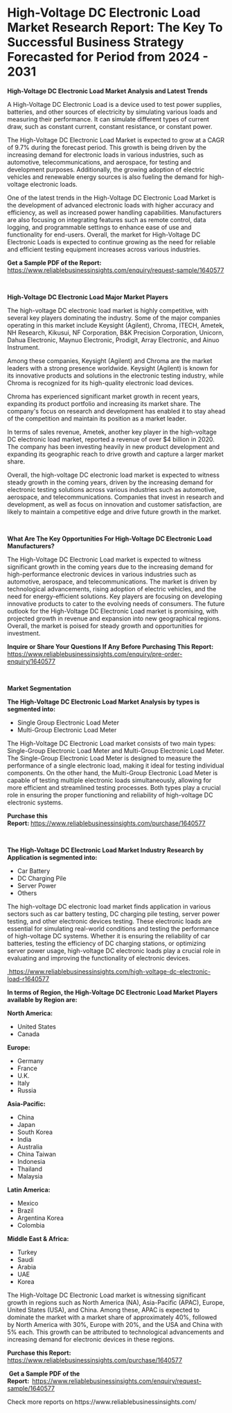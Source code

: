 <p><h1>High-Voltage DC Electronic Load Market Research Report: The Key To Successful Business Strategy Forecasted for Period from 2024 - 2031</h1></p><p><strong>High-Voltage DC Electronic Load Market Analysis and Latest Trends</strong></p>
<p><p>A High-Voltage DC Electronic Load is a device used to test power supplies, batteries, and other sources of electricity by simulating various loads and measuring their performance. It can simulate different types of current draw, such as constant current, constant resistance, or constant power.</p><p>The High-Voltage DC Electronic Load Market is expected to grow at a CAGR of 9.7% during the forecast period. This growth is being driven by the increasing demand for electronic loads in various industries, such as automotive, telecommunications, and aerospace, for testing and development purposes. Additionally, the growing adoption of electric vehicles and renewable energy sources is also fueling the demand for high-voltage electronic loads.</p><p>One of the latest trends in the High-Voltage DC Electronic Load Market is the development of advanced electronic loads with higher accuracy and efficiency, as well as increased power handling capabilities. Manufacturers are also focusing on integrating features such as remote control, data logging, and programmable settings to enhance ease of use and functionality for end-users. Overall, the market for High-Voltage DC Electronic Loads is expected to continue growing as the need for reliable and efficient testing equipment increases across various industries.</p></p>
<p><strong>Get a Sample PDF of the Report:&nbsp;</strong> <a href="https://www.reliablebusinessinsights.com/enquiry/request-sample/1640577">https://www.reliablebusinessinsights.com/enquiry/request-sample/1640577</a></p>
<p>&nbsp;</p>
<p><strong>High-Voltage DC Electronic Load Major Market Players</strong></p>
<p><p>The high-voltage DC electronic load market is highly competitive, with several key players dominating the industry. Some of the major companies operating in this market include Keysight (Agilent), Chroma, ITECH, Ametek, NH Research, Kikusui, NF Corporation, B&K Precision Corporation, Unicorn, Dahua Electronic, Maynuo Electronic, Prodigit, Array Electronic, and Ainuo Instrument.</p><p>Among these companies, Keysight (Agilent) and Chroma are the market leaders with a strong presence worldwide. Keysight (Agilent) is known for its innovative products and solutions in the electronic testing industry, while Chroma is recognized for its high-quality electronic load devices.</p><p>Chroma has experienced significant market growth in recent years, expanding its product portfolio and increasing its market share. The company's focus on research and development has enabled it to stay ahead of the competition and maintain its position as a market leader.</p><p>In terms of sales revenue, Ametek, another key player in the high-voltage DC electronic load market, reported a revenue of over $4 billion in 2020. The company has been investing heavily in new product development and expanding its geographic reach to drive growth and capture a larger market share.</p><p>Overall, the high-voltage DC electronic load market is expected to witness steady growth in the coming years, driven by the increasing demand for electronic testing solutions across various industries such as automotive, aerospace, and telecommunications. Companies that invest in research and development, as well as focus on innovation and customer satisfaction, are likely to maintain a competitive edge and drive future growth in the market.</p></p>
<p>&nbsp;</p>
<p><strong>What Are The Key Opportunities For High-Voltage DC Electronic Load Manufacturers?</strong></p>
<p><p>The High-Voltage DC Electronic Load market is expected to witness significant growth in the coming years due to the increasing demand for high-performance electronic devices in various industries such as automotive, aerospace, and telecommunications. The market is driven by technological advancements, rising adoption of electric vehicles, and the need for energy-efficient solutions. Key players are focusing on developing innovative products to cater to the evolving needs of consumers. The future outlook for the High-Voltage DC Electronic Load market is promising, with projected growth in revenue and expansion into new geographical regions. Overall, the market is poised for steady growth and opportunities for investment.</p></p>
<p><strong>Inquire or Share Your Questions If Any Before Purchasing This Report:</strong> <a href="https://www.reliablebusinessinsights.com/enquiry/pre-order-enquiry/1640577">https://www.reliablebusinessinsights.com/enquiry/pre-order-enquiry/1640577</a></p>
<p>&nbsp;</p>
<p><strong>Market Segmentation</strong></p>
<p><strong>The High-Voltage DC Electronic Load Market Analysis by types is segmented into:</strong></p>
<p><ul><li>Single Group Electronic Load Meter</li><li>Multi-Group Electronic Load Meter</li></ul></p>
<p><p>The High-Voltage DC Electronic Load market consists of two main types: Single-Group Electronic Load Meter and Multi-Group Electronic Load Meter. The Single-Group Electronic Load Meter is designed to measure the performance of a single electronic load, making it ideal for testing individual components. On the other hand, the Multi-Group Electronic Load Meter is capable of testing multiple electronic loads simultaneously, allowing for more efficient and streamlined testing processes. Both types play a crucial role in ensuring the proper functioning and reliability of high-voltage DC electronic systems.</p></p>
<p><strong>Purchase this Report:&nbsp;</strong><a href="https://www.reliablebusinessinsights.com/purchase/1640577">https://www.reliablebusinessinsights.com/purchase/1640577</a></p>
<p>&nbsp;</p>
<p><strong>The High-Voltage DC Electronic Load Market Industry Research by Application is segmented into:</strong></p>
<p><ul><li>Car Battery</li><li>DC Charging Pile</li><li>Server Power</li><li>Others</li></ul></p>
<p><p>The high-voltage DC electronic load market finds application in various sectors such as car battery testing, DC charging pile testing, server power testing, and other electronic devices testing. These electronic loads are essential for simulating real-world conditions and testing the performance of high-voltage DC systems. Whether it is ensuring the reliability of car batteries, testing the efficiency of DC charging stations, or optimizing server power usage, high-voltage DC electronic loads play a crucial role in evaluating and improving the functionality of electronic devices.</p></p>
<p><a href="https://www.reliablebusinessinsights.com/high-voltage-dc-electronic-load-r1640577">&nbsp;https://www.reliablebusinessinsights.com/high-voltage-dc-electronic-load-r1640577</a></p>
<p><strong>In terms of Region, the High-Voltage DC Electronic Load Market Players available by Region are:</strong></p>
<p>
    <p> <strong> North America: </strong>
        <ul>
            <li>United States</li>
            <li>Canada</li>
        </ul>
        </p> 
    <p> <strong> Europe: </strong>
        <ul>
            <li>Germany</li>
            <li>France</li>
            <li>U.K.</li>
            <li>Italy</li>
            <li>Russia</li>
        </ul>
        </p> 
    <p> <strong> Asia-Pacific: </strong>
        <ul>
            <li>China</li>
            <li>Japan</li>
            <li>South Korea</li>
            <li>India</li>
            <li>Australia</li>
            <li>China Taiwan</li>
            <li>Indonesia</li>
            <li>Thailand</li>
            <li>Malaysia</li>
        </ul>
        </p> 
    <p> <strong> Latin America: </strong>
        <ul>
            <li>Mexico</li>
            <li>Brazil</li>
            <li>Argentina Korea</li>
            <li>Colombia</li>
        </ul>
        </p> 
    <p> <strong> Middle East & Africa: </strong>
        <ul>
            <li>Turkey</li>
            <li>Saudi</li>
            <li>Arabia</li>
            <li>UAE</li>
            <li>Korea</li>
        </ul>
    </p>
    </p>
<p><p>The High-Voltage DC Electronic Load market is witnessing significant growth in regions such as North America (NA), Asia-Pacific (APAC), Europe, United States (USA), and China. Among these, APAC is expected to dominate the market with a market share of approximately 40%, followed by North America with 30%, Europe with 20%, and the USA and China with 5% each. This growth can be attributed to technological advancements and increasing demand for electronic devices in these regions.</p></p>
<p><strong>Purchase this Report: </strong><a href="https://www.reliablebusinessinsights.com/purchase/1640577">https://www.reliablebusinessinsights.com/purchase/1640577</a></p>
<p>&nbsp;<strong>Get a Sample PDF of the Report:&nbsp;&nbsp;</strong><a href="https://www.reliablebusinessinsights.com/enquiry/request-sample/1640577">https://www.reliablebusinessinsights.com/enquiry/request-sample/1640577</a></p>
<p><strong></strong></p>
<p>Check more reports on https://www.reliablebusinessinsights.com/</p>